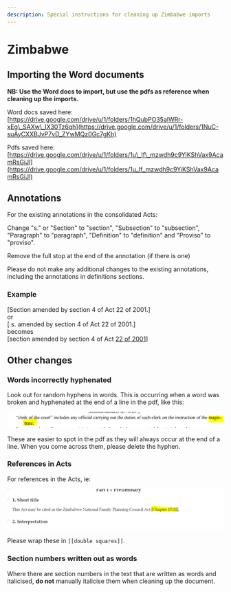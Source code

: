 ```yaml
---
description: Special instructions for cleaning up Zimbabwe imports
---
```


# Zimbabwe

## Importing the Word documents

**NB: Use the Word docs to import, but use the pdfs as reference when cleaning up the imports.**

Word docs saved here:  
[https://drive.google.com/drive/u/1/folders/1hQubPO35alWRr-xEg\_SAXw\_IX30Tz6qh](https://drive.google.com/drive/u/1/folders/1NuC-suAyCXXBJvP7vD_ZYwMQz0Gc7gKh)

Pdfs saved here:  
[https://drive.google.com/drive/u/1/folders/1u\_If\_mzwdh9c9YiKShVax9AcamRsGiJl](https://drive.google.com/drive/u/1/folders/1u_If_mzwdh9c9YiKShVax9AcamRsGiJl)



## Annotations

For the existing annotations in the consolidated Acts:

Change "s." or "Section" to "section", "Subsection" to "subsection", "Paragraph" to "paragraph",  "Definition" to "definition" and "Proviso" to "proviso".

Remove the full stop at the end of the annotation \(if there is one\)

Please do not make any additional changes to the existing annotations, including the annotations in definitions sections.



### Example

\[Section amended by section 4 of Act 22 of 2001.\]  
or  
\[ s. amended by section 4 of Act 22 of 2001.\]  
becomes  
\[section amended by section 4 of Act [22 of 2001](https://edit.laws.africa/works/akn/zw/act/2001/22)\]



## Other changes

### Words incorrectly hyphenated

Look out for random hyphens in words. This is occurring when a word was broken and hyphenated at the end of a line in the pdf, like this:

![](../.gitbook/assets/image%20%28137%29.png)

These are easier to spot in the pdf as they will always occur at the end of a line.  When you come across them, please delete the hyphen.

### References in Acts

For  references in the Acts, ie:

![](../.gitbook/assets/image%20%28132%29.png)

Please wrap these in `[[double squares]]`.

### Section numbers written out as words

Where there are section numbers in the text that are written as words and italicised, **do not** manually italicise them when cleaning up the document.

